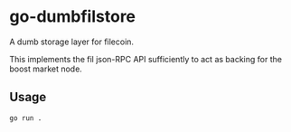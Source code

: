 # go-dumbfilstore

A dumb storage layer for filecoin.

This implements the fil json-RPC API sufficiently to act as backing for the boost market node.

## Usage

`go run .`